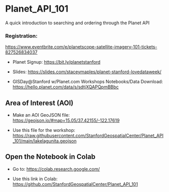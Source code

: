 # Planet_API_101
 A quick introduction to searching and ordering through the Planet API

 ### Registration:  
 https://www.eventbrite.com/e/planetscope-satellite-imagery-101-tickets-827526834037

* Planet Signup: <https://bit.ly/planetstanford>  

* Slides: <https://slides.com/staceymaples/planet-stanford-lovedataweek/>

* GISDay@Stanford w/Planet.com Workshops Notebooks/Data Download: <https://hello.planet.com/data/s/sdtjXQAPQpmBBbc>

## Area of Interest (AOI)

* Make an AOI GeoJSON file: <https://geojson.io/#map=15.05/37.42155/-122.17619>

* Use this file for the workshop: <https://raw.githubusercontent.com/StanfordGeospatialCenter/Planet_API_101/main/lakelagunita.geojson>

## Open the Notebook in Colab

* Go to: https://colab.research.google.com/

* Use this link in Colab: <https://github.com/StanfordGeospatialCenter/Planet_API_101>
